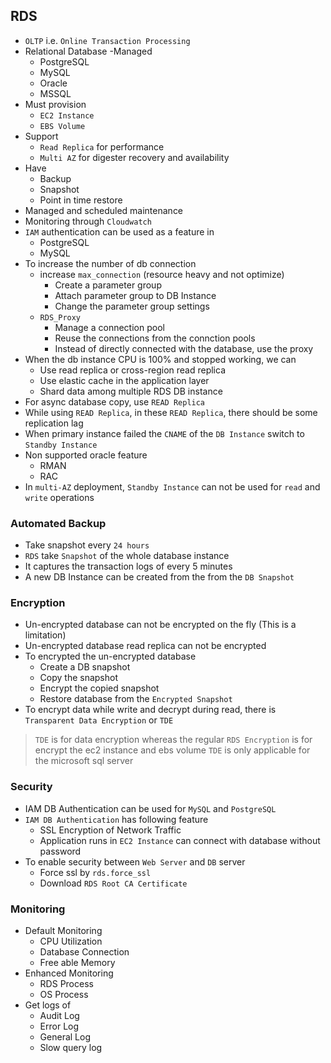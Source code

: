 ## RDS

- `OLTP` i.e. `Online Transaction Processing`
- Relational Database
  -Managed
  - PostgreSQL
  - MySQL
  - Oracle
  - MSSQL
- Must provision
  - `EC2 Instance`
  - `EBS Volume`
- Support
  - `Read Replica` for performance
  - `Multi AZ` for digester recovery and availability
- Have
  - Backup
  - Snapshot
  - Point in time restore
- Managed and scheduled maintenance
- Monitoring through `Cloudwatch`
- `IAM` authentication can be used as a feature in
  - PostgreSQL
  - MySQL
- To increase the number of db connection
  - increase `max_connection` (resource heavy and not optimize)
    - Create a parameter group
    - Attach parameter group to DB Instance
    - Change the parameter group settings
  - `RDS_Proxy`
    - Manage a connection pool
    - Reuse the connections from the connction pools
    - Instead of directly connected with the database, use the proxy
- When the db instance CPU is 100% and stopped working, we can
  - Use read replica or cross-region read replica
  - Use elastic cache in the application layer
  - Shard data among multiple RDS DB instance
- For async database copy, use `READ Replica`
- While using `READ Replica`, in these `READ Replica`, there should be some replication lag
- When primary instance failed the `CNAME` of the `DB Instance` switch to `Standby Instance`
- Non supported oracle feature
  - RMAN
  - RAC
- In `multi-AZ` deployment, `Standby Instance` can not be used for `read` and `write` operations

### Automated Backup

- Take snapshot every `24 hours`
- `RDS` take `Snapshot` of the whole database instance
- It captures the transaction logs of every 5 minutes
- A new DB Instance can be created from the from the `DB Snapshot`

### Encryption

- Un-encrypted database can not be encrypted on the fly (This is a limitation)
- Un-encrypted database read replica can not be encrypted
- To encrypted the un-encrypted database
  - Create a DB snapshot
  - Copy the snapshot
  - Encrypt the copied snapshot
  - Restore database from the `Encrypted Snapshot`
- To encrypt data while write and decrypt during read, there is `Transparent Data Encryption` or `TDE`

> `TDE` is for data encryption whereas the regular `RDS Encryption` is for encrypt the ec2 instance and ebs volume
> `TDE` is only applicable for the microsoft sql server

### Security

- IAM DB Authentication can be used for `MySQL` and `PostgreSQL`
- `IAM DB Authentication` has following feature
  - SSL Encryption of Network Traffic
  - Application runs in `EC2 Instance` can connect with database without password
- To enable security between `Web Server` and `DB` server
  - Force ssl by `rds.force_ssl`
  - Download `RDS Root CA Certificate`

### Monitoring

- Default Monitoring
  - CPU Utilization
  - Database Connection
  - Free able Memory
- Enhanced Monitoring
  - RDS Process
  - OS Process
- Get logs of
  - Audit Log
  - Error Log
  - General Log
  - Slow query log
